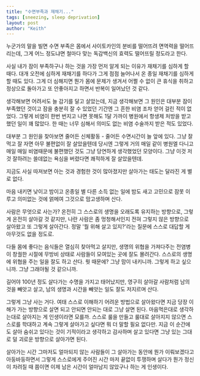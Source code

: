 ```yaml
---
title: "수면부족과 재채기..."
tags: [sneezing, sleep deprivation]
layout: post
author: "Keith"
---
```


누군가의 말을 빌면 수면 부족은 몸에서 사이토카인의 분비를 떨어뜨려 면역력을 떨어뜨리는데, 그게 어느 정도냐면 철마다 맞는 독감백신의 효력도 떨어뜨릴 정도라고 한다. 

사실 내가 잠이 부족하구나 하는 것을 가장 먼저 알게 되는 이유가 재채기를 심하게 할 때다. 대개 오전에 심하게 재채기를 하다가 그게 점점 늘어나서 온 종일 재채기를 심하게 할 때도 있다. 그게 더 심해지면 뭔가 몸에 문제가 생겨서 어쩔 수 없이 큰 휴식을 취하고 정상으로 돌아가고 또 안좋아지고 하면서 반복이 일어났던 것 같다. 

생각해보면 어려서도 늘 감기를 달고 살았는데, 지금 생각해보면 그 원인은 대부분 잠이 부족했던 것이고 잠을 충분히 잘 수 있었던 기간엔 그 흔한 비염 조차 얻어 걸린 적이 없었다. 그렇게 비염이 한번 번지고 나면 못해도 1달 가까이 병원에서 항생제 처방을 받고 했던 일이 꽤 많았다. 한 때는 너무 심해서 의미도 없는 비염 수술까지 받은 적도 있었다. 

대부분 그 원인을 찾아보면 줄어든 신체활동 - 줄어든 수면시간이 늘 앞에 있다. 그냥 잘 먹고 잘 자면 아무 불편없이 잘 살았을텐데 당시엔 그렇게 거의 매일 같이 병원엘 다니고 매일 매일 비염때문에 불편했던 것도 그냥 당연하게 생각했었던 모양이다. 그냥 이것 저것 잘하려는 쓸데없는 욕심을 버렸다면 쾌적하게 잘 살았을텐데. 

지금도 사실 따져보면 아는 것과 경험한 것이 많아졌지만 살아가는 태도는 달라진 게 별로 없다. 

마음 내키면 낮이고 밤이고 온종일 별 다른 소득 없는 일에 밤도 새고 고민으로 잠못 이루고 의미없는 것에 얽메여 그것으로 맘고생하며 산다. 

사람은 무엇으로 사는가? 온전히 그 스스로의 생명을 오래도록 유지하는 방향으로, 그렇게 온전히 살아갈 것 같지만, 나란 사람은 좀 멍청해서인지 전혀 그렇지 않은 방향으로 살아왔고 또 그렇게 살아간다. 정말 '뭘 위해 살고 있지?'라는 질문에 스스로 대답할 게 아무것도 없을 정도로. 

다들 몸에 좋다는 음식들은 열심히 찾아먹고 살지만, 생명의 위협을 가져다주는 전염병이 창궐한 시절에 무방비 상태로 사람들이 모여있는 곳에 잘도 몰려간다. 스스로의 생명에 위협을 주는 일을 잘도 하고 산다. 뭣 때문에? 그냥 맘이 내키니까. 그렇게 하고 싶으니까. 그냥 그래야될 것 같으니까. 

길어야 100년 정도 살다가는 수명을 가지고 태어났지만, 영구히 살아갈 사람처럼 남의 것을 빼앗고 살고, 남의 생명과 시간을 빼앗는 일도 잘도 저지르며 산다. 

그렇게 그냥 사는 거다. 여태 스스로 이해하기 어려운 방법으로 살아왔다면 지금 당장 이해가 가는 방향으로 살면 되고 안되면 안되는 대로 그냥 살면 된다. 마음먹은대로 생각하는대로 살아지는 게 인생이라면 모를까. 스스로 룰을 만들고 룰대로 살아지지 않으면 스스로를 학대하고 계속 그렇게 살아가고 싶다면 뭐 더 말할 필요 없다만. 지금 이 순간에도 살아 숨쉬고 있다는 것이 기적이라고 생각하고 감사하며 살고 있다면 그냥 있는 그대로 덜 괴로운 방향으로 살아가면 된다. 

살아가는 시간 그마저도 얼마되지 않는 사람들이 그 살아가는 동안에 뭔가 이뤄보겠다고 아둥바둥하면서 그렇게 스스로에게 주어진 시간 마저 끝없이 투쟁하며 살다가 뭔가 정신이 차려질 때 쯤이면 이제 남은 시간이 얼마남지 않았구나 하는 게 인생이다. 